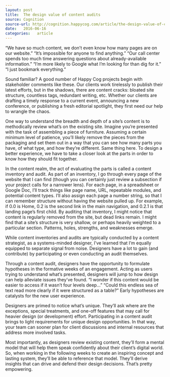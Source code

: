 ```yaml
---
layout: post
title:  The design value of content audits
source: Cognition
source-url: http://cognition.happycog.com/article/the-design-value-of-content-audits
date:   2016-06-16
categories:   article
---
```


“We have so much content, we don’t even know how many pages are on our website.” “It’s impossible for anyone to find anything.” “Our call center spends too much time answering questions about already-available information.” “I’m more likely to Google what I’m looking for than dig for it.” “I just bookmark everything.”

Sound familiar? A good number of Happy Cog projects begin with stakeholder comments like these. Our clients work tirelessly to publish their latest efforts, but in the shadows, there are content cracks: bloated site structure, countless tags, redundant writing, etc. Whether our clients are drafting a timely response to a current event, announcing a new conference, or publishing a fresh editorial spotlight, they first need our help to wrangle the chaos.

One way to understand the breadth and depth of a site’s content is to methodically review what’s on the existing site. Imagine you’re presented with the task of assembling a piece of furniture. Assuming a certain minimum level of patience, you’ll likely remove the pieces from the packaging and set them out in a way that you can see how many parts you have, of what type, and how they’re different. Same thing here. To design a better experience, we have to take a closer look at the parts in order to know how they should fit together.

In the content realm, the act of evaluating the parts is called a content inventory and audit. As part of an inventory, I go through every page of the website that I can find (though you can certainly just review a subsection if your project calls for a narrower lens). For each page, in a spreadsheet or Google Doc, I’ll track things like page name, URL, repeatable modules, and potential content types. I’ll also assign each page a number string, so that I can remember structure without having the website pulled up. For example, if 0.0 is Home, 0.2 is the second link in the main navigation, and 0.2.1 is that landing page’s first child. By auditing that inventory, I might notice that content is regularly removed from the site, but dead links remain. I might find that a site’s structure is very shallow, or perhaps heavily weighted to a particular section. Patterns, holes, strengths, and weaknesses emerge.

While content inventories and audits are typically conducted by a content strategist, as a systems-minded designer, I’ve learned that I’m equally equipped to separate signal from noise. Designers have a lot to gain (and contribute) by participating or even conducting an audit themselves.

Through a content audit, designers have the opportunity to formulate hypotheses in the formative weeks of an engagement. Acting as users trying to understand what’s presented,  designers will jump to how design can help alleviate issues they’ve found. “I wonder if this content would be easier to access if it wasn’t four levels deep...” “Could this endless sea of text read more clearly if it were structured as a table?” Early hypotheses are catalysts for the new user experience.

Designers are primed to notice what’s unique. They’ll ask where are the exceptions, special treatments, and one-off features that may call for heavier design (or development) effort. Participating in a content audit brings to light requirements for unique design opportunities. In that way, your team can sooner plan for client discussions and internal resources that address more involved tasks.

Most importantly, as designers review existing content, they’ll form a mental model that will help them speak confidently about their client’s digital world. So, when working in the following weeks to create an inspiring concept and lasting system, they’ll be able to reference that model. They’ll derive insights that can drive and defend their design decisions. That’s pretty empowering.
